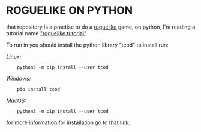# ROGUELIKE ON PYTHON
that repository is a practise to do a [roguelike](https://en.wikipedia.org/wiki/Roguelike) game, 
on python, I'm reading a tutorial name 
["roguelike tutorial"](https://rogueliketutorials.com/)


To run in you should install the python library "tcod"
to install run:

*Linux:*
```
    python3 -m pip install --user tcod
```

*Windows:*
```
    pip install tcod
```

*MacOS:*
```
    python3 -m pip install --user tcod
```

for more information for installation go to [that link](https://python-tcod.readthedocs.io/en/latest/installation.html):
